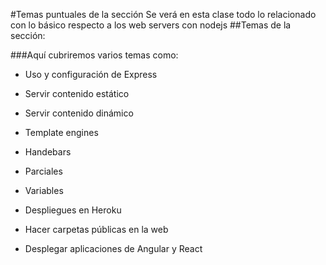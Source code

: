 #Temas puntuales de la sección
Se verá en esta clase todo lo relacionado con lo básico respecto a los web servers con nodejs 
##Temas de la sección:

###Aquí cubriremos varios temas como:

-   Uso y configuración de Express

-   Servir contenido estático

-   Servir contenido dinámico

-   Template engines

-   Handebars

-   Parciales

-   Variables

-   Despliegues en Heroku

-   Hacer carpetas públicas en la web

-   Desplegar aplicaciones de Angular y React
